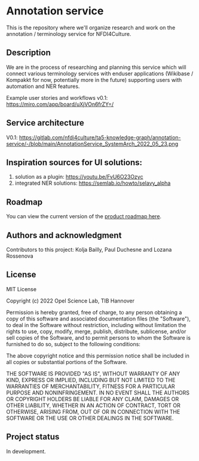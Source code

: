 # Annotation service

This is the repository where we'll organize research and work on the annotation / terminology service for NFDI4Culture.

## Description
We are in the process of researching and planning this service which will connect various terminology services with enduser applications (Wikibase / Kompakkt for now, potentially more in the future) supporting users with automation and NER features.

Example user stories and workflows v0.1: https://miro.com/app/board/uXjVOn6frZY=/

## Service architecture

V0.1: https://gitlab.com/nfdi4culture/ta5-knowledge-graph/annotation-service/-/blob/main/AnnotationService_SystemArch_2022_05_23.png

## Inspiration sources for UI solutions:
1) solution as a plugin: https://youtu.be/FvU6O23Ozyc
2) integrated NER solutions: https://semlab.io/howto/selavy_alpha  

## Roadmap
You can view the current version of the [product roadmap here](https://docs.google.com/spreadsheets/d/1vaIIuVmeJM7F9hfCqZXNk-QC6Z1-XcoMeWWEE6eW9TE/edit?usp=sharing).

## Authors and acknowledgment
Contributors to this project: Kolja Bailly, Paul Duchesne and Lozana Rossenova

## License
MIT License

Copyright (c) 2022 Opel Science Lab, TIB Hannover

Permission is hereby granted, free of charge, to any person obtaining a copy
of this software and associated documentation files (the "Software"), to deal
in the Software without restriction, including without limitation the rights
to use, copy, modify, merge, publish, distribute, sublicense, and/or sell
copies of the Software, and to permit persons to whom the Software is
furnished to do so, subject to the following conditions:

The above copyright notice and this permission notice shall be included in all
copies or substantial portions of the Software.

THE SOFTWARE IS PROVIDED "AS IS", WITHOUT WARRANTY OF ANY KIND, EXPRESS OR
IMPLIED, INCLUDING BUT NOT LIMITED TO THE WARRANTIES OF MERCHANTABILITY,
FITNESS FOR A PARTICULAR PURPOSE AND NONINFRINGEMENT. IN NO EVENT SHALL THE
AUTHORS OR COPYRIGHT HOLDERS BE LIABLE FOR ANY CLAIM, DAMAGES OR OTHER
LIABILITY, WHETHER IN AN ACTION OF CONTRACT, TORT OR OTHERWISE, ARISING FROM,
OUT OF OR IN CONNECTION WITH THE SOFTWARE OR THE USE OR OTHER DEALINGS IN THE
SOFTWARE.

## Project status
In development.
